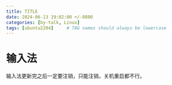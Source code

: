```yaml
---
title: TITLE
date: 2024-06-13 19:02:00 +/-0800
categories: [by-talk, Linux]
tags: [ubuntu2204]     # TAG names should always be lowercase
---
```


# 输入法
输入法更新完之后一定要注销，只能注销，关机重启都不行。
